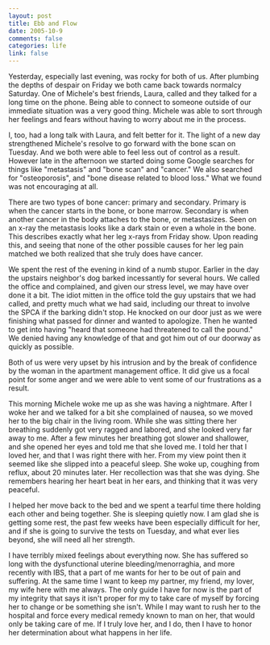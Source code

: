 ```yaml
--- 
layout: post
title: Ebb and Flow
date: 2005-10-9
comments: false
categories: life
link: false
---
```

Yesterday, especially last evening, was rocky for both of us. After plumbing the depths of despair on Friday we both came back towards normalcy Saturday. One of Michele's best friends, Laura, called and they talked for a long time on the phone. Being able to connect to someone outside of our immediate situation was a very good thing. Michele was able to sort through her feelings and fears without having to worry about me in the process.

I, too, had a long talk with Laura, and felt better for it. The light of a new day strengthened Michele's resolve to go forward with the bone scan on Tuesday. And we both were able to feel less out of control as a result. However late in the afternoon we started doing some Google searches for things like "metastasis" and "bone scan" and "cancer." We also searched for "osteoporosis", and "bone disease related to blood loss." What we found was not encouraging at all.

There are two types of bone cancer: primary and secondary. Primary is when the cancer starts in the bone, or bone marrow. Secondary is when another cancer in the body attaches to the bone, or metastasizes. Seen on an x-ray the metastasis looks like a dark stain or even a whole in the bone. This describes exactly what her leg x-rays from Friday show. Upon reading this, and seeing that none of the other possible causes for her leg pain matched we both realized that she truly does have cancer.

We spent the rest of the evening in kind of a numb stupor. Earlier in the day the upstairs neighbor's dog barked incessantly for several hours. We called the office and complained, and given our stress level, we may have over done it a bit. The idiot mitten in the office told the guy upstairs that we had called, and pretty much what we had said, including our threat to involve the SPCA if the barking didn't stop. He knocked on our door just as we were finishing what passed for dinner and wanted to apologize.  Then he wanted to get into having "heard that someone had threatened to call the pound." We denied having any knowledge of that and got him out of our doorway as quickly as possible.

Both of us were very upset by his intrusion and by the break of confidence by the woman in the apartment management office. It did give us a focal point for some anger and we were able to vent some of our frustrations as a result.

This morning Michele woke me up as she was having a nightmare. After I woke her and we talked for a bit she complained of nausea, so we moved her to the big chair in the living room. While she was sitting there her breathing suddenly got very ragged and labored, and she looked very far away to me. After a few minutes her breathing got slower and shallower, and she opened her eyes and told me that she loved me. I told her that I loved her, and that I was right there with her. From my view point then it seemed like she slipped into a peaceful sleep. She woke up, coughing from reflux, about 20 minutes later. Her recollection was that she was dying. She remembers hearing her heart beat in her ears, and thinking that it was very peaceful.

I helped her move back to the bed and we spent a tearful time there holding each other and being together. She is sleeping quietly now. I am glad she is getting some rest, the past few weeks have been especially difficult for her, and if she is going to survive the tests on Tuesday, and what ever lies beyond, she will need all her strength.

I have terribly mixed feelings about everything now. She has suffered so long with the dysfunctional uterine bleeding/menorraghia, and more recently with IBS, that a part of me wants for her to be out of pain and suffering. At the same time I want to keep my partner, my friend, my lover, my wife here with me always. The only guide I have for now is the part of my integrity that says it isn't proper for my to take care of myself by forcing her to change or be something she isn't. While I may want to rush her to the hospital and force every medical remedy known to man on her, that would only be taking care of me. If I truly love her, and I do, then I have to honor her determination about what happens in her life.
